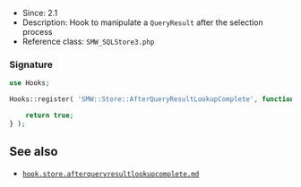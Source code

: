 * Since: 2.1
* Description: Hook to manipulate a `QueryResult` after the selection process
* Reference class: `SMW_SQLStore3.php`

### Signature

```php
use Hooks;

Hooks::register( 'SMW::Store::AfterQueryResultLookupComplete', function( $store, &$queryResult ) {

	return true;
} );
```

## See also

- [`hook.store.afterqueryresultlookupcomplete.md`](https://github.com/SemanticMediaWiki/SemanticMediaWiki/blob/master/docs/examples/hook.store.afterqueryresultlookupcomplete.md)